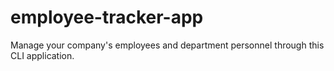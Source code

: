 # employee-tracker-app
Manage your company's employees and department personnel through this CLI application. 
